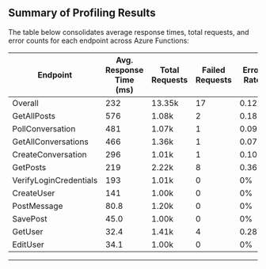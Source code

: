## Summary of Profiling Results

The table below consolidates average response times, total requests, and error counts for each endpoint across Azure Functions:

| **Endpoint**                  | **Avg. Response Time (ms)** | **Total Requests** | **Failed Requests** | **Error Rate** |
|-------------------------------|-----------------------------|---------------------|----------------------|----------------|
| Overall                       | 232                         | 13.35k             | 17                   | 0.12%          |
| GetAllPosts                   | 576                         | 1.08k              | 2                    | 0.18%          |
| PollConversation              | 481                         | 1.07k              | 1                    | 0.09%          |
| GetAllConversations           | 466                         | 1.36k              | 1                    | 0.07%          |
| CreateConversation            | 296                         | 1.01k              | 1                    | 0.10%          |
| GetPosts                      | 219                         | 2.22k              | 8                    | 0.36%          |
| VerifyLoginCredentials        | 193                         | 1.01k              | 0                    | 0%             |
| CreateUser                    | 141                         | 1.00k              | 0                    | 0%             |  
| PostMessage                   | 80.8                        | 1.20k              | 0                    | 0%             |
| SavePost                      | 45.0                        | 1.00k              | 0                    | 0%             |
| GetUser                       | 32.4                        | 1.41k              | 4                    | 0.28%          |
| EditUser                      | 34.1                        | 1.00k              | 0                    | 0%             |

---
